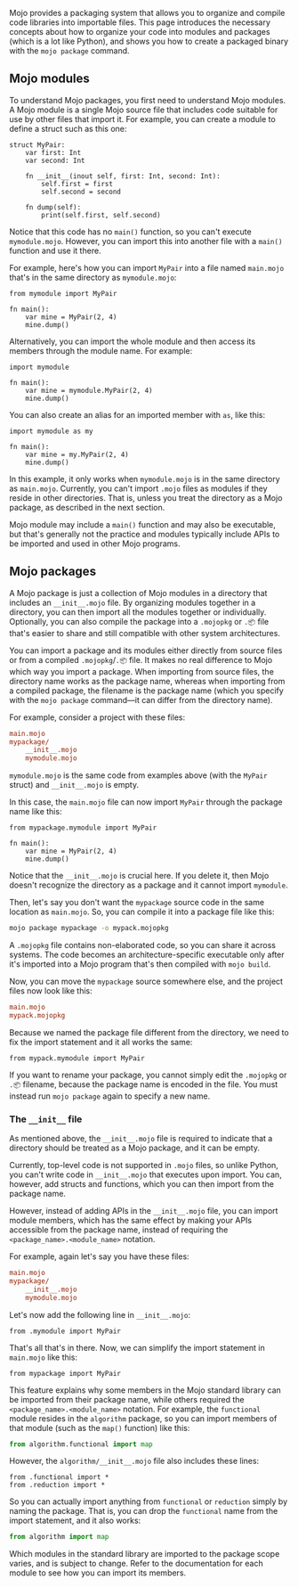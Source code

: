 Mojo provides a packaging system that allows you to organize and compile code
libraries into importable files. This page introduces the necessary concepts
about how to organize your code into modules and packages (which is a lot
like Python), and shows you how to create a packaged binary with the `mojo
package` command.

## Mojo modules

To understand Mojo packages, you first need to understand Mojo modules. A
Mojo module is a single Mojo source file that includes code suitable for use
by other files that import it. For example, you can create a module
to define a struct such as this one:

```{.mojo filename="mymodule.mojo"}
struct MyPair:
    var first: Int
    var second: Int

    fn __init__(inout self, first: Int, second: Int):
        self.first = first
        self.second = second

    fn dump(self):
        print(self.first, self.second)
```

Notice that this code has no `main()` function, so you can't execute
`mymodule.mojo`. However, you can import this into another file with a
`main()` function and use it there.

For example, here's how you can import `MyPair` into a file named `main.mojo`
that's in the same directory as `mymodule.mojo`:

```{.mojo filename="main.mojo"}
from mymodule import MyPair

fn main():
    var mine = MyPair(2, 4)
    mine.dump()
```

Alternatively, you can import the whole module and then access its members
through the module name. For example:

```{.mojo filename="main.mojo"}
import mymodule

fn main():
    var mine = mymodule.MyPair(2, 4)
    mine.dump()
```

You can also create an alias for an imported member with `as`, like this:

```{.mojo filename="main.mojo"}
import mymodule as my

fn main():
    var mine = my.MyPair(2, 4)
    mine.dump()
```

In this example, it only works when `mymodule.mojo` is in the same directory as
`main.mojo`. Currently, you can't import `.mojo` files as modules if they
reside in other directories. That is, unless you treat the directory as a Mojo
package, as described in the next section.



Mojo module may include a `main()` function and may also be
executable, but that's generally not the practice and modules typically include
APIs to be imported and used in other Mojo programs.



## Mojo packages

A Mojo package is just a collection of Mojo modules in a directory that
includes an `__init__.mojo` file. By organizing modules together in a
directory, you can then import all the modules together or individually.
Optionally, you can also compile the package into a `.mojopkg` or `.📦` file
that's easier to share and still compatible with other system architectures.

You can import a package and its modules either directly from source files or
from a compiled `.mojopkg`/`.📦` file. It makes no real difference to Mojo
which way you import a package. When importing from source files, the directory
name works as the package name, whereas when importing from a compiled package,
the filename is the package name (which you specify with the `mojo
package` command—it can differ from the directory
name).

For example, consider a project with these files:

```ini
main.mojo
mypackage/
    __init__.mojo
    mymodule.mojo
```

`mymodule.mojo` is the same code from examples above (with the `MyPair`
struct) and `__init__.mojo` is empty.

In this case, the `main.mojo` file can now import `MyPair` through the package
name like this:

```{.mojo filename="main.mojo"}
from mypackage.mymodule import MyPair

fn main():
    var mine = MyPair(2, 4)
    mine.dump()
```

Notice that the `__init__.mojo` is crucial here. If you delete it, then Mojo
doesn't recognize the directory as a package and it cannot import `mymodule`.

Then, let's say you don't want the `mypackage` source code in the same location
as `main.mojo`. So, you can compile it into a package file like this:

```sh
mojo package mypackage -o mypack.mojopkg
```



A `.mojopkg` file contains non-elaborated code, so you can share it across
systems. The code becomes an architecture-specific executable only after it's
imported into a Mojo program that's then compiled with `mojo build`.



Now, you can move the `mypackage` source somewhere else, and the project files
now look like this:

```ini
main.mojo
mypack.mojopkg
```

Because we named the package file different from the directory, we need to fix
the import statement and it all works the same:

```{.mojo filename="main.mojo"}
from mypack.mymodule import MyPair
```



If you want to rename your package, you cannot simply edit the
`.mojopkg` or `.📦` filename, because the package name is encoded in the file.
You must instead run `mojo package` again to specify a new name.



### The `__init__` file

As mentioned above, the `__init__.mojo` file is required to indicate that a
directory should be treated as a Mojo package, and it can be empty.

Currently, top-level code is not supported in `.mojo` files, so unlike Python,
you can't write code in `__init__.mojo` that executes upon import. You can,
however, add structs and functions, which you can then import from the package
name.

However, instead of adding APIs in the `__init__.mojo` file, you can import
module members, which has the same effect by making your APIs accessible from
the package name, instead of requiring the `<package_name>.<module_name>`
notation.

For example, again let's say you have these files:

```ini
main.mojo
mypackage/
    __init__.mojo
    mymodule.mojo
```

Let's now add the following line in `__init__.mojo`:

```{.mojo filename="__init__.mojo"}
from .mymodule import MyPair
```

That's all that's in there. Now, we can simplify the import statement in
`main.mojo` like this:

```{.mojo filename="main.mojo"}
from mypackage import MyPair
```

This feature explains why some members in the Mojo standard library can be
imported from their package name, while others required the
`<package_name>.<module_name>` notation. For example, the
`functional` module resides in the
`algorithm` package, so you can import members of that module (such as the
`map()` function) like this:

```python
from algorithm.functional import map
```

However, the `algorithm/__init__.mojo` file also includes these lines:

```{.mojo filename="algorithm/__init__.mojo"}
from .functional import *
from .reduction import *
```

So you can actually import anything from `functional` or `reduction` simply by
naming the package. That is, you can drop the `functional` name from the import
statement, and it also works:

```python
from algorithm import map
```



Which modules in the standard library are imported to the package
scope varies, and is subject to change. Refer to the documentation for each
module to see how you can import its members.



